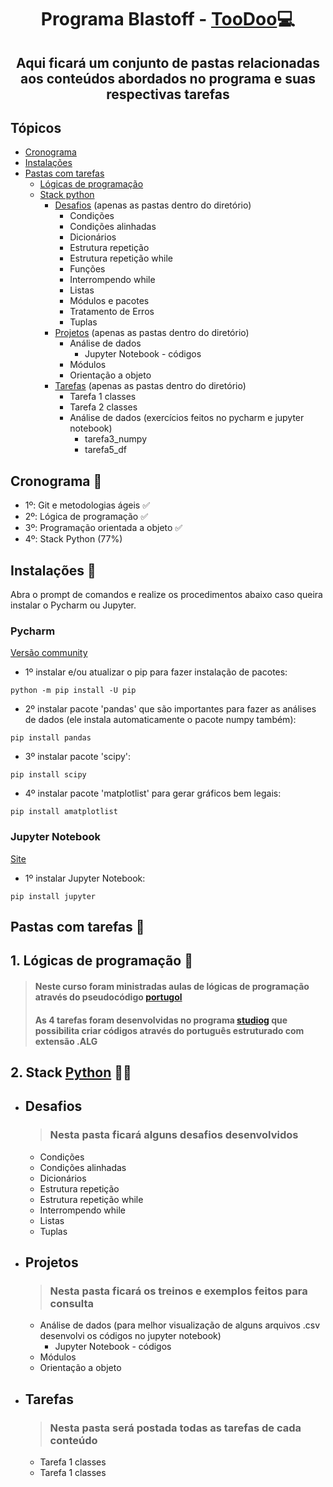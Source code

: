 <h1 align="center"> Programa Blastoff - <a href="http://www.toodoo.com.br/">TooDoo</a>💻 </h1>

<h2 align="center"> Aqui ficará um conjunto de pastas relacionadas aos conteúdos abordados no programa e suas respectivas tarefas</h2>

## Tópicos 
- [Cronograma](#cronograma-)
- [Instalações](#instalações-)
- [Pastas com tarefas](#pastas-com-tarefas-)
  - [Lógicas de programação](#1-lógicas-de-programação-)
  - [Stack python](#2-stack-python-)
    - [Desafios](#desafios) (apenas as pastas dentro do diretório)
      - Condições
      - Condições alinhadas
      - Dicionários
      - Estrutura repetição
      - Estrutura repetição while
      - Funções 
      - Interrompendo while
      - Listas
      - Módulos e pacotes
      - Tratamento de Erros
      - Tuplas
    - [Projetos](#projetos) (apenas as pastas dentro do diretório)
      - Análise de dados
        - Jupyter Notebook - códigos
      - Módulos
      - Orientação a objeto
    - [Tarefas](#tarefas) (apenas as pastas dentro do diretório)
      - Tarefa 1 classes
      - Tarefa 2 classes
      - Análise de dados (exercícios feitos no pycharm e jupyter notebook)
        - tarefa3_numpy
        - tarefa5_df

## Cronograma 📆
- 1º: Git e metodologias ágeis ✅
- 2º: Lógica de programação ✅
- 3º: Programação orientada a objeto ✅
- 4º: Stack Python (77%)

## Instalações 🔧
Abra o prompt de comandos e realize os procedimentos abaixo caso queira instalar o Pycharm ou Jupyter.

### Pycharm
<a href="https://www.jetbrains.com/pt-br/pycharm/download/#section=windows">Versão community</a>
- 1º instalar e/ou atualizar o pip para fazer instalação de pacotes: 
```
python -m pip install -U pip
```
- 2º instalar pacote 'pandas' que são importantes para fazer as análises de dados (ele instala automaticamente o pacote numpy também): 
```
pip install pandas
```
- 3º instalar pacote 'scipy': 
```
pip install scipy
```
- 4º instalar pacote 'matplotlist' para gerar gráficos bem legais: 
```
pip install amatplotlist
```
### Jupyter Notebook
<a href="https://jupyter.org/">Site</a>
- 1º instalar Jupyter Notebook: 
```
pip install jupyter
```

## Pastas com tarefas 📂
## 1. Lógicas de programação 💬
> <h4>Neste curso foram ministradas aulas de lógicas de programação através do pseudocódigo <a href="https://pt.wikipedia.org/wiki/Portugol">portugol</a> </h4>
> <h4>As 4 tarefas foram desenvolvidas no programa <a href="https://visualg3.com.br/">studiog</a> que possibilita criar códigos através do português estruturado com extensão .ALG </h4>


## 2. Stack <a href="https://www.python.org/">Python</a> 🐍🔜
  - ## Desafios
    > <h3>Nesta pasta ficará alguns desafios desenvolvidos</h3>
    <ul>
    <li>Condições</li>
    <li>Condições alinhadas</li>
    <li>Dicionários</li>
    <li>Estrutura repetição</li>
    <li>Estrutura repetição while</li>
    <li>Interrompendo while</li>
    <li>Listas</li>
    <li>Tuplas</li>
    </ul>
 
- ## Projetos
  > <h3>Nesta pasta ficará os treinos e exemplos feitos para consulta</h3>
  <ul>
    <li>Análise de dados (para melhor visualização de alguns arquivos .csv desenvolvi os códigos no jupyter notebook)
      <ul>
        <li>Jupyter Notebook - códigos</li>
      </ul>
  </li>
    <li>Módulos</li>
    <li>Orientação a objeto</li>
    </ul>
  
- ## Tarefas
  > <h3>Nesta pasta será postada todas as tarefas de cada conteúdo</h3>
    <ul>
    <li>Tarefa 1 classes</li>
    <li>Tarefa 1 classes</li>
    </ul>
